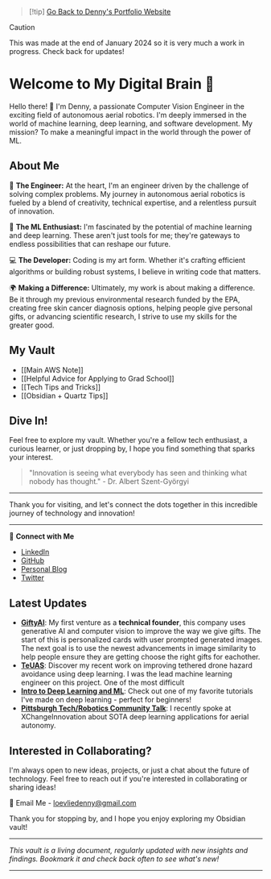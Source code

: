 > [!tip]  [Go Back to Denny's Portfolio Website](https://www.loevliedl.com)

> [!caution]
> This was made at the end of January 2024 so it is very much a work in progress.  Check back for updates!
> 

# Welcome to My Digital Brain 🧠

Hello there! 👋 I'm Denny, a passionate Computer Vision Engineer in the exciting field of autonomous aerial robotics. I'm deeply immersed in the world of machine learning, deep learning, and software development. My mission? To make a meaningful impact in the world through the power of ML.

## About Me

🤖 **The Engineer:** At the heart, I'm an engineer driven by the challenge of solving complex problems. My journey in autonomous aerial robotics is fueled by a blend of creativity, technical expertise, and a relentless pursuit of innovation.

🧠 **The ML Enthusiast:** I'm fascinated by the potential of machine learning and deep learning. These aren't just tools for me; they're gateways to endless possibilities that can reshape our future.

💻 **The Developer:** Coding is my art form. Whether it's crafting efficient algorithms or building robust systems, I believe in writing code that matters.

🌍 **Making a Difference:** Ultimately, my work is about making a difference. Be it through my previous environmental research funded by the EPA, creating free skin cancer diagnosis options, helping people give personal gifts, or advancing scientific research, I strive to use my skills for the greater good.

## My Vault

- [[Main AWS Note]]
- [[Helpful Advice for Applying to Grad School]]
- [[Tech Tips and Tricks]]
- [[Obsidian + Quartz Tips]]


## Dive In!

Feel free to explore my vault. Whether you're a fellow tech enthusiast, a curious learner, or just dropping by, I hope you find something that sparks your interest.

> "Innovation is seeing what everybody has seen and thinking what nobody has thought." - Dr. Albert Szent-Györgyi

---

Thank you for visiting, and let's connect the dots together in this incredible journey of technology and innovation!

---

🔗 **Connect with Me**
- [LinkedIn](https://www.linkedin.com/in/dennisloevlie/)
- [GitHub](https://github.com/loevlie)
- [Personal Blog](https://medium.com/@dennyloevlie)
- [Twitter](https://twitter.com/DennisLoevlie)

## Latest Updates

- **[GiftyAI](https://gifty.com.co/)**: My first venture as a **technical founder**, this company uses generative AI and computer vision to improve the way we give gifts.  The start of this is personalized cards with user prompted generated images.  The next goal is to use the newest advancements in image similarity to help people ensure they are getting choose the right gifts for eachother.
- **[TeUAS](https://www.duality.ai/blog/kef-robotics-tethered-drones#:~:text=The%20KEF%20team%20took%20on,demonstrations%20in%20diverse%20operational%20environments.)**: Discover my recent work on improving tethered drone hazard avoidance using deep learning.  I was the lead machine learning engineer on this project.  One of the most difficult 
- **[Intro to Deep Learning and ML](https://medium.com/towards-data-science/logistic-regression-with-pytorch-3c8bbea594be)**: Check out one of my favorite tutorials I've made on deep learning - perfect for beginners!
- **[Pittsburgh Tech/Robotics Community Talk](https://xchangepgh2023.sched.com/event/1LdC7/an-interactive-exploration-of-computer-vision-for-unmanned-aerial-vehicles-uavs)**: I recently spoke at XChangeInnovation about SOTA deep learning applications for aerial autonomy.

## Interested in Collaborating?

I'm always open to new ideas, projects, or just a chat about the future of technology. Feel free to reach out if you're interested in collaborating or sharing ideas!

📧 Email Me - loevliedenny@gmail.com

Thank you for stopping by, and I hope you enjoy exploring my Obsidian vault!

---

*This vault is a living document, regularly updated with new insights and findings. Bookmark it and check back often to see what's new!*

---

